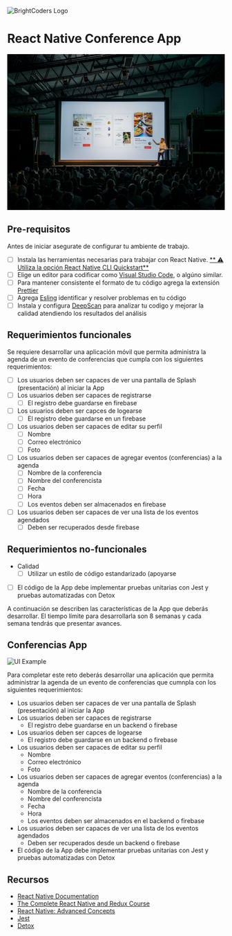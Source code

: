 ![BrightCoders Logo](imgs/logo-bc.png)

# React Native Conference App

![Cover](imgs/cover.jpg)

## Pre-requisitos
Antes de iniciar asegurate de configurar tu ambiente de trabajo.
- [ ] Instala las herramientas necesarias para trabajar con React Native. [** :warning: Utiliza la opción React Native CLI Quickstart**](https://reactnative.dev/docs/environment-setup)
- [ ] Elige un editor para codificar como [Visual Studio Code](https://code.visualstudio.com/), o algúno similar.
- [ ] Para mantener consistente el formato de tu código agrega la extensión [Prettier](https://marketplace.visualstudio.com/items?itemName=esbenp.prettier-vscode)
- [ ] Agrega [Esling](https://marketplace.visualstudio.com/items?itemName=dbaeumer.vscode-eslint) identificar y resolver problemas en tu código
- [ ] Instala y configura [DeepScan](https://deepscan.io/) para analizar tu codigo y mejorar la calidad atendiendo los resultados del análisis

## Requerimientos funcionales

Se requiere desarrollar una aplicación móvil que permita administra la agenda de un evento de conferencias que cumpla con los siguientes requerimientos:

- [ ] Los usuarios deben ser capaces de ver una pantalla de Splash (presentación) al iniciar la App
- [ ] Los usuarios deben ser capaces de registrarse
  - [ ] El registro debe guardarse en firebase
- [ ] Los usuarios deben ser capces de logearse
  - [ ] El registro debe guardarse en un firebase
- [ ] Los usuarios deben ser capaces de editar su perfil
  - [ ] Nombre
  - [ ] Correo electrónico
  - [ ] Foto
- [ ] Los usuarios deben ser capaces de agregar eventos (conferencias) a la agenda
  - [ ] Nombre de la conferencia
  - [ ] Nombre del conferencista
  - [ ] Fecha
  - [ ] Hora
  - [ ] Los eventos deben ser almacenados en firebase
- [ ] Los usuarios deben ser capaces de ver una lista de los eventos agendados
  - [ ] Deben ser recuperados desde firebase
  
## Requerimientos no-funcionales
- Calidad
  - [ ] Utilizar un estilo de código estandarizado (apoyarse 
- [ ] El código de la App debe implementar pruebas unitarias con Jest y pruebas automatizadas con Detox

A continuación se describen las características de la App que deberás desarrollar. El tiempo límite para desarrollarla son 8 semanas y cada semana tendrás que presentar avances.

## Conferencias App
![UI Example](imgs/conference-ui.png)

Para completar este reto deberás desarrollar una aplicación que permita administrar la agenda de un evento de conferencias que cumnpla con los siguientes requerimientos:

- Los usuarios deben ser capaces de ver una pantalla de Splash (presentación) al iniciar la App
- Los usuarios deben ser capaces de registrarse
  - El registro debe guardarse en un backend o firebase
- Los usuarios deben ser capces de logearse
  - El registro debe guardarse en un backend o firebase
- Los usuarios deben ser capaces de editar su perfil
  - Nombre
  - Correo electrónico
  - Foto
- Los usuarios deben ser capaces de agregar eventos (conferencias) a la agenda
  - Nombre de la conferencia
  - Nombre del conferencista
  - Fecha
  - Hora
  - Los eventos deben ser almacenados en el backend o firebase
- Los usuarios deben ser capaces de ver una lista de los eventos agendados
  - Deben ser recuperados desde un backend o firebase
-   El código de la App debe implementar pruebas unitarias con Jest y pruebas automatizadas con Detox

## Recursos
- [React Native Documentation](https://reactnative.dev/)
- [The Complete React Native and Redux Course](https://www.udemy.com/course/the-complete-react-native-and-redux-course/)
- [React Native: Advanced Concepts](https://www.udemy.com/course/react-native-advanced/)
- [Jest](https://jestjs.io/)
- [Detox](https://github.com/wix/Detox)
